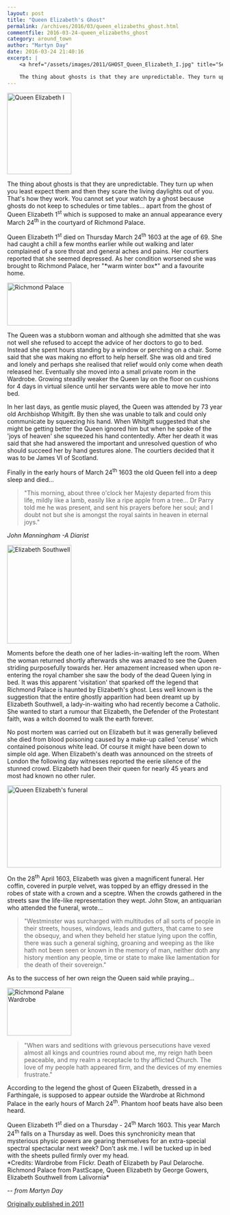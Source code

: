 ```yaml
---
layout: post
title: "Queen Elizabeth's Ghost"
permalink: /archives/2016/03/queen_elizabeths_ghost.html
commentfile: 2016-03-24-queen_elizabeths_ghost
category: around_town
author: "Martyn Day"
date: 2016-03-24 21:40:16
excerpt: |
    <a href="/assets/images/2011/GHOST_Queen_Elizabeth_I.jpg" title="See larger version of - Queen Elizabeth I"><img src="/assets/images/2011/GHOST_Queen_Elizabeth_I_thumb.jpg" width="150" height="190" alt="Queen Elizabeth I" class="photo right" /></a>

    The thing about ghosts is that they are unpredictable. They turn up when you least expect them and then they scare the living daylights out of you. That's how they work. You cannot set your watch by a ghost because ghosts do not keep to schedules or time tables... apart from the ghost of Queen Elizabeth 1<sup>st</sup> which is supposed to make an annual appearance every March 24<sup>th</sup> in the courtyard of Richmond Palace.
---
```


<div markdown="1" class="box">
<a href="/assets/images/2011/GHOST_Queen_Elizabeth_I.jpg" title="See larger version of - Queen Elizabeth I"><img src="/assets/images/2011/GHOST_Queen_Elizabeth_I_thumb.jpg" width="150" height="190" alt="Queen Elizabeth I" class="photo right" /></a>

The thing about ghosts is that they are unpredictable. They turn up when you least expect them and then they scare the living daylights out of you. That's how they work. You cannot set your watch by a ghost because ghosts do not keep to schedules or time tables... apart from the ghost of Queen Elizabeth 1<sup>st</sup> which is supposed to make an annual appearance every March 24<sup>th</sup> in the courtyard of Richmond Palace.

</div>
Queen Elizabeth 1<sup>st</sup> died on Thursday March 24<sup>th</sup> 1603 at the age of 69. She had caught a chill a few months earlier while out walking and later complained of a sore throat and general aches and pains. Her courtiers reported that she seemed depressed. As her condition worsened she was brought to Richmond Palace, her "*warm winter box*" and a favourite home.

<a href="/assets/images/2011/GHOST_Richmond-palace.jpg" title="See larger version of - Richmond Palace"><img src="/assets/images/2011/GHOST_Richmond-palace_thumb.jpg" width="150" height="100" alt="Richmond Palace" class="photo right" /></a>

The Queen was a stubborn woman and although she admitted that she was not well she refused to accept the advice of her doctors to go to bed. Instead she spent hours standing by a window or perching on a chair. Some said that she was making no effort to help herself. She was old and tired and lonely and perhaps she realised that relief would only come when death released her. Eventually she moved into a small private room in the Wardrobe. Growing steadily weaker the Queen lay on the floor on cushions for 4 days in virtual silence until her servants were able to move her into bed.

In her last days, as gentle music played, the Queen was attended by 73 year old Archbishop Whitgift. By then she was unable to talk and could only communicate by squeezing his hand. When Whitgift suggested that she might be getting better the Queen ignored him but when he spoke of the 'joys of heaven' she squeezed his hand contentedly. After her death it was said that she had answered the important and unresolved question of who should succeed her by hand gestures alone. The courtiers decided that it was to be James VI of Scotland.

Finally in the early hours of March 24<sup>th</sup> 1603 the old Queen fell into a deep sleep and died...

> "This morning, about three o'clock her Majesty departed from this life, mildly like a lamb, easily like a ripe apple from a tree... Dr Parry told me he was present, and sent his prayers before her soul; and I doubt not but she is amongst the royal saints in heaven in eternal joys."

<cite>John Manningham -A Diarist</cite>

<a href="/assets/images/2011/GHOST_Elizabeth-Southwell.jpg" title="See larger version of - Elizabeth Southwell"><img src="/assets/images/2011/GHOST_Elizabeth-Southwell_thumb.jpg" width="150" height="230" alt="Elizabeth Southwell" class="photo right" /></a>

Moments before the death one of her ladies-in-waiting left the room. When the woman returned shortly afterwards she was amazed to see the Queen striding purposefully towards her. Her amazement increased when upon re-entering the royal chamber she saw the body of the dead Queen lying in bed. It was this apparent 'visitation' that sparked off the legend that Richmond Palace is haunted by Elizabeth's ghost. Less well known is the suggestion that the entire ghostly apparition had been dreamt up by Elizabeth Southwell, a lady-in-waiting who had recently become a Catholic. She wanted to start a rumour that Elizabeth, the Defender of the Protestant faith, was a witch doomed to walk the earth forever.

No post mortem was carried out on Elizabeth but it was generally believed she died from blood poisoning caused by a make-up called 'ceruse' which contained poisonous white lead. Of course it might have been down to simple old age. When Elizabeth's death was announced on the streets of London the following day witnesses reported the eerie silence of the stunned crowd. Elizabeth had been their queen for nearly 45 years and most had known no other ruler.

<a href="/assets/images/2011/GHOST_Funeral_Elisabeth.jpg" title="See larger version of - Queen Elizabeth's funeral"><img src="/assets/images/2011/GHOST_Funeral_Elisabeth_thumb.jpg" width="500" height="192" alt="Queen Elizabeth's funeral" class="photo center" /></a>

On the 28<sup>th</sup> April 1603, Elizabeth was given a magnificent funeral. Her coffin, covered in purple velvet, was topped by an effigy dressed in the robes of state with a crown and a sceptre. When the crowds gathered in the streets saw the life-like representation they wept. John Stow, an antiquarian who attended the funeral, wrote...

> "Westminster was surcharged with multitudes of all sorts of people in their streets, houses, windows, leads and gutters, that came to see the obsequy, and when they beheld her statue lying upon the coffin, there was such a general sighing, groaning and weeping as the like hath not been seen or known in the memory of man, neither doth any history mention any people, time or state to make like lamentation for the death of their sovereign."

As to the success of her own reign the Queen said while praying...

<a href="/assets/images/2011/GHOST_Wardrobe.jpg" title="See larger version of - Richmond Palane Wardrobe"><img src="/assets/images/2011/GHOST_Wardrobe_thumb.jpg" width="150" height="112" alt="Richmond Palane Wardrobe" class="photo right" /></a>

> "When wars and seditions with grievous persecutions have vexed almost all kings and countries round about me, my reign hath been peaceable, and my realm a receptacle to thy afflicted Church. The love of my people hath appeared firm, and the devices of my enemies frustrate."

According to the legend the ghost of Queen Elizabeth, dressed in a Farthingale, is supposed to appear outside the Wardrobe at Richmond Palace in the early hours of March 24<sup>th</sup>. Phantom hoof beats have also been heard.

<div markdown="1" class="box">
Queen Elizabeth 1<sup>st</sup> died on a Thursday - 24<sup>th</sup> March 1603. This year March 24<sup>th</sup> falls on a Thursday as well. Does this synchronicity mean that mysterious physic powers are gearing themselves for an extra-special spectral spectacular next week? Don't ask me. I will be tucked up in bed with the sheets pulled firmly over my head.

</div>
*Credits: Wardrobe from Flickr. Death of Elizabeth by Paul Delaroche. Richmond Palace from PastScape, Queen Elizabeth by George Gowers, Elizabeth Southwell from Lalivornia*

<cite>-- from Martyn Day</cite>

[Originally published in 2011](/archives/2011/03/queen_elizabeths_ghost.html)
